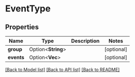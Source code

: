 # EventType

## Properties

Name | Type | Description | Notes
------------ | ------------- | ------------- | -------------
**group** | Option<**String**> |  | [optional]
**events** | Option<**Vec<String>**> |  | [optional]

[[Back to Model list]](../README.md#documentation-for-models) [[Back to API list]](../README.md#documentation-for-api-endpoints) [[Back to README]](../README.md)


